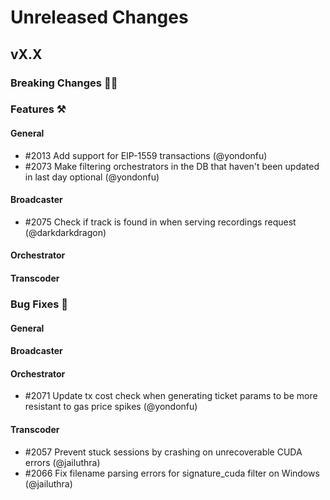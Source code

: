 # Unreleased Changes

## vX.X

### Breaking Changes 🚨🚨

### Features ⚒

#### General

- \#2013 Add support for EIP-1559 transactions (@yondonfu)
- \#2073 Make filtering orchestrators in the DB that haven't been updated in last day optional (@yondonfu)

#### Broadcaster

- \#2075 Check if track is found in when serving recordings request (@darkdarkdragon)

#### Orchestrator

#### Transcoder

### Bug Fixes 🐞

#### General

#### Broadcaster

#### Orchestrator

- \#2071 Update tx cost check when generating ticket params to be more resistant to gas price spikes (@yondonfu)

#### Transcoder

- \#2057 Prevent stuck sessions by crashing on unrecoverable CUDA errors (@jailuthra)
- \#2066 Fix filename parsing errors for signature_cuda filter on Windows (@jailuthra)
